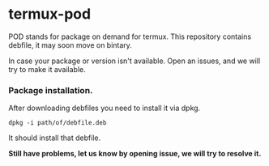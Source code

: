 # termux-pod

POD stands for package on demand for termux.
This repository contains debfile, it may soon move on bintary.

In case your package or version isn't available. Open an issues, and we will try to make it available.

### Package installation.
After downloading debfiles you need to install it via dpkg.
```
dpkg -i path/of/debfile.deb
```
It should install that debfile.

**Still have problems, let us know by opening issue, we will try to resolve it.**
